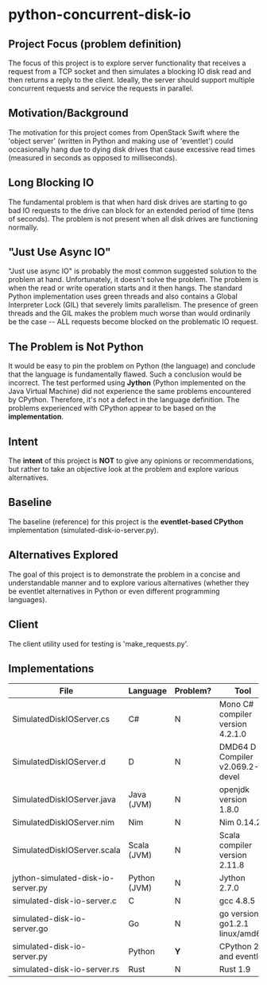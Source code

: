 # python-concurrent-disk-io

Project Focus (problem definition)
----------------------------------
The focus of this project is to explore server functionality that
receives a request from a TCP socket and then simulates a blocking
IO disk read and then returns a reply to the client. Ideally, the
server should support multiple concurrent requests and service
the requests in parallel.

Motivation/Background
---------------------
The motivation for this project comes from OpenStack Swift where
the 'object server' (written in Python and making use of 'eventlet')
could occasionally hang due to dying disk drives that cause excessive
read times (measured in seconds as opposed to milliseconds).

Long Blocking IO
----------------
The fundamental problem is that when hard disk drives are starting
to go bad IO requests to the drive can block for an extended period
of time (tens of seconds). The problem is not present when all disk
drives are functioning normally.

"Just Use Async IO"
-------------------
"Just use async IO" is probably the most common suggested solution
to the problem at hand. Unfortunately, it doesn't solve the problem.
The problem is when the read or write operation starts and it then
hangs. The standard Python implementation uses green threads and
also contains a Global Interpreter Lock (GIL) that severely limits
parallelism. The presence of green threads and the GIL makes the
problem much worse than would ordinarily be the case -- ALL requests
become blocked on the problematic IO request.

The Problem is Not Python
-------------------------
It would be easy to pin the problem on Python (the language) and
conclude that the language is fundamentally flawed. Such a conclusion
would be incorrect. The test performed using **Jython** (Python
implemented on the Java Virtual Machine) did not experience the same
problems encountered by CPython. Therefore, it's not a defect in the
language definition. The problems experienced with CPython appear to
be based on the **implementation**.

Intent
------
The **intent** of this project is **NOT** to give any opinions or
recommendations, but rather to take an objective look at the
problem and explore various alternatives.

Baseline
--------
The baseline (reference) for this project is the **eventlet-based
CPython** implementation (simulated-disk-io-server.py).

Alternatives Explored
---------------------
The goal of this project is to demonstrate the problem in a concise
and understandable manner and to explore various alternatives (whether
they be eventlet alternatives in Python or even different programming
languages).

Client
------
The client utility used for testing is 'make_requests.py'.

Implementations
---------------

| File                               | Language      | Problem? | Tool |
| ----                               | --------      | -------- | ---------- |
| SimulatedDiskIOServer.cs           | C#            | N        | Mono C# compiler version 4.2.1.0 |
| SimulatedDiskIOServer.d            | D             | N        | DMD64 D Compiler v2.069.2-devel |
| SimulatedDiskIOServer.java         | Java (JVM)    | N        | openjdk version 1.8.0 |
| SimulatedDiskIOServer.nim          | Nim           | N        | Nim 0.14.2 |
| SimulatedDiskIOServer.scala        | Scala (JVM)   | N        | Scala compiler version 2.11.8 |
| jython-simulated-disk-io-server.py | Python (JVM)  | N        | Jython 2.7.0 |
| simulated-disk-io-server.c         | C             | N        | gcc 4.8.5 |
| simulated-disk-io-server.go        | Go            | N        | go version go1.2.1 linux/amd64 |
| simulated-disk-io-server.py        | Python        | **Y**    | CPython 2.7 and eventlet |
| simulated-disk-io-server.rs        | Rust          | N        | Rust 1.9 |


